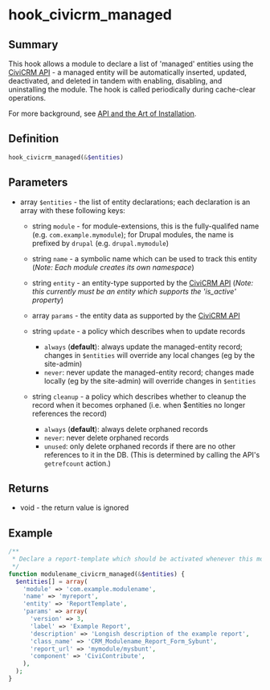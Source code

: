 # hook_civicrm_managed

## Summary

This hook allows a module to declare a list of 'managed' entities using
the [CiviCRM API](https://wiki.civicrm.org/confluence/display/CRMDOC/API+Reference) - a managed
entity will be automatically inserted, updated, deactivated, and deleted
in tandem with enabling, disabling, and uninstalling the module. The
hook is called periodically during cache-clear operations.

For more background, see [API and the Art of
Installation](http://civicrm.org/blogs/totten/api-and-art-installation).

## Definition

```php
hook_civicrm_managed(&$entities)
```

## Parameters

-   array `$entities` - the list of entity declarations; each declaration
    is an array with these following keys:

    -   string `module` - for module-extensions, this is the
        fully-qualifed name (e.g. `com.example.mymodule`); for Drupal
        modules, the name is prefixed by `drupal` (e.g.
        `drupal.mymodule`)

    -   string `name` - a symbolic name which can be used to track this
        entity (*Note: Each module creates its own namespace*)

    -   string `entity` - an entity-type supported by the [CiviCRM
        API](https://wiki.civicrm.org/confluence/display/CRMDOC/API+Reference) (*Note: this
        currently must be an entity which supports the 'is_active'
        property*)

    -   array `params` - the entity data as supported by the [CiviCRM
        API](https://wiki.civicrm.org/confluence/display/CRMDOC/API+Reference)

    -   string `update` - a policy which describes when to
        update records

        -   `always` (**default**): always update the managed-entity
            record; changes in `$entities` will override any local
            changes (eg by the site-admin)
        -   `never`: never update the managed-entity record; changes
            made locally (eg by the site-admin) will override changes in
            `$entities`

    -   string `cleanup` - a policy which describes whether
        to cleanup the record when it becomes orphaned (i.e. when
        $entities no longer references the record)

        -   `always` (**default**): always delete orphaned records
        -   `never`: never delete orphaned records
        -   `unused`: only delete orphaned records if there are no other
            references to it in the DB. (This is determined by calling
            the API's `getrefcount` action.)

## Returns

-   void - the return value is ignored

## Example

```php
/**
 * Declare a report-template which should be activated whenever this module is enabled
 */
function modulename_civicrm_managed(&$entities) {
  $entities[] = array(
    'module' => 'com.example.modulename',
    'name' => 'myreport',
    'entity' => 'ReportTemplate',
    'params' => array(
      'version' => 3,
      'label' => 'Example Report',
      'description' => 'Longish description of the example report',
      'class_name' => 'CRM_Modulename_Report_Form_Sybunt',
      'report_url' => 'mymodule/mysbunt',
      'component' => 'CiviContribute',
    ),
  );
}
```
